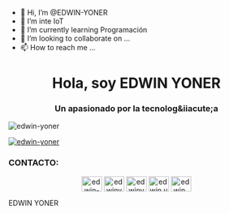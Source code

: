 - 👋 Hi, I’m @EDWIN-YONER
- 👀 I’m inte IoT
- 🌱 I’m currently learning Programación
- 💞️ I’m looking to collaborate on ... 
- 📫 How to reach me ...

<h1 align = "center">Hola, soy EDWIN YONER</h1>
<h3 align = "center">Un apasionado por la tecnolog&iiacute;a</h3>

<p align = "left"> <img src = "https://komarev.com/ghpvc/?username=edwin-yoner&label=Profile%20views&color=0e75b6&style=flat" alt = "edwin-yoner" /> </p>

<p align = "left"> 
   <a href = "https://github.com/ryo-ma/github-profile-trofeo"><img src = "https://github-perfil-trofeo.vercel.app/?username=edwin-yoner" alt = "  edwin-yoner" /></a> 
</p>

<h3 align = "left">CONTACTO:</h3>
<p align = "center">
   <a href = "https://linkedin.com/in/edwin-yoner" target = "blank"><img align = "center" src="https://raw.githubusercontent.com/rahuldkjain/github-profile -readme-generator/master/src/images/icons/Social/linked-in-alt.svg" alt = "edwin-yoner" height = "30" width = "40" /></a>
   <a href = "https://www.youtube.com/c/edwinyoner" target = "blank"><img align = "center" src = "https://raw.githubusercontent.com/rahuldkjain/github-profile -readme-generator/master/src/images/icons/Social/youtube.svg" alt = "edwinyoner" height = "30" width = "40" /></a>
   <a href= "https://fb.com/edwinyoner" target = "blank"><img align = "center" src = "https://raw.githubusercontent.com/rahuldkjain/github-profile-readme-generator/master/src /images/icons/Social/facebook.svg" alt = "edwinyoner" height = "30" width = "40" /></a>
   <a href = "https://instagram.com/edwin.yoner" target = "blank"><img align = "center" src="https://raw.githubusercontent.com/rahuldkjain/github-profile-readme-generator/master/src/images/icons/Social/instagram.svg" alt = "edwin.yoner" height = "30" width = "40" /></a >
   <a href = "https://twitter.com /edwin_yoner" target = "blank"><img align = "center" src = "https://raw.githubusercontent.com/rahuldkjain/github-profile-readme-generator/master/src/images/icons/Social/twitter.svg" alt = "edwin_yoner" height = "30" width = "40" /></a>
</p>

<!---
EDWIN-YONER/EDWIN-YONER is a ✨ special ✨ repository because its `README.md` (this file) appears on your GitHub profile.
You can click the Preview link to take a look at your changes.
--->
EDWIN YONER

